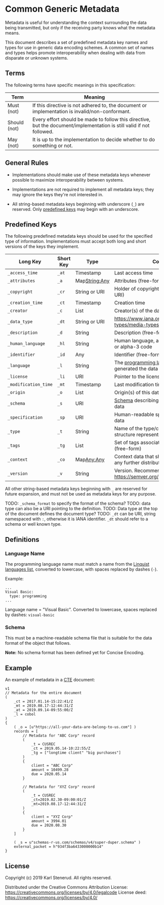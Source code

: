 Common Generic Metadata
=======================

Metadata is useful for understanding the context surrounding the data being transmitted, but only if the receiving party knows what the metadata means.

This document describes a set of predefined metadata key names and types for use in generic data encoding schemes. A common set of names and types helps promote interoperability when dealing with data from disparate or unknown systems.



Terms
-----

The following terms have specific meanings in this specification:

| Term         | Meaning                                                                                                               |
| ------------ | --------------------------------------------------------------------------------------------------------------------- |
| Must (not)   | If this directive is not adhered to, the document or implementation is invalid/non-conformant.                        |
| Should (not) | Every effort should be made to follow this directive, but the document/implementation is still valid if not followed. |
| May (not)    | It is up to the implementation to decide whether to do something or not.                                              |



General Rules
-------------

 * Implementations should make use of these metadata keys whenever possible to maximize interoperability between systems.

 * Implementations are not required to implement all metadata keys; they may ignore the keys they're not interested in.

 * All string-based metadata keys beginning with underscore (`_`) are reserved. Only [predefined keys](#predefined-keys) may begin with an underscore.



Predefined Keys
---------------

The following predefined metadata keys should be used for the specified type of information. Implementations must accept both long and short versions of the keys they implement.

| Long Key                | Short Key | Type                | Contents                                                                |
| ----------------------- | --------- | ------------------- | ----------------------------------------------------------------------- |
| `_access_time`          | `_at`     | Timestamp           | Last access time                                                        |
| `_attributes`           | `_a`      | Map<String:Any>     | Attributes (free-form)                                                  |
| `_copyright`            | `_cr`     | String or URI       | Holder of copyright over data (Name or URI)                             |
| `_creation_time`        | `_ct`     | Timestamp           | Creation time                                                           |
| `_creator`              | `_c`      | List<String or URI> | Creator(s) of the data                                                  |
| `_data_type`            | `_dt`     | String or URI       | https://www.iana.org/assignments/media-types/media-types.xhtml          |
| `_description`          | `_d`      | String              | Description (free-form)                                                 |
| `_human_language`       | `_hl`     | String              | Human language, as an ISO 639 alpha-2 or alpha-3 code                   |
| `_identifier`           | `_id`     | Any                 | Identifier (free-form)                                                  |
| `_language`             | `_l`      | String              | The [programming language](#language-name) that generated the data      |
| `_license`              | `_li`     | URI                 | Pointer to the license for this data                                    |
| `_modification_time`    | `_mt`     | Timestamp           | Last modification time                                                  |
| `_origin`               | `_o`      | List<String or URI> | Origin(s) of this data                                                  |
| `_schema`               | `_s`      | URI                 | [Schema](#schema) describing how to interpret the data                  |
| `_specification`        | `_sp`     | URI                 | Human-readable specification about the data                             |
| `_type`                 | `_t`      | String              | Name of the type/class/struct that this structure represents            |
| `_tags`                 | `_tg`     | List<String>        | Set of tags associated with this data (free-form)                       |
| `_context`              | `_co`     | Map<Any:Any>        | Context data that should be propagated to any further distributed calls |
| `_version`              | `_v`      | String              | Version. Recommended to use https://semver.org/                         |

All other string-based metadata keys beginning with `_` are reserved for future expansion, and must not be used as metadata keys for any purpose.

TODO: `_schema_format` to specify the format of the schema?
TODO: data type can also be a URI pointing to the definition.
TODO: Data type at the top of the document defines the document type?
TODO: `_dt` can be URI, string namespaced with `:`, otherwise it is IANA identifier. `_dt` should refer to a schema or well known type.


Definitions
-----------


### Language Name

The programming language name must match a name from the [Linquist languages list](https://github.com/github/linguist/blob/master/lib/linguist/languages.yml), converted to lowercase, with spaces replaced by dashes (`-`).

Example:

    ...
    Visual Basic:
      type: programming
    ...

Language name = "Visual Basic". Converted to lowercase, spaces replaced by dashes: `visual-basic`


### Schema

This must be a machine-readable schema file that is suitable for the data format of the object that follows.

**Note:** No schema format has been defined yet for Concise Encoding.



Example
-------

An example of metadata in a [CTE](cte-specification.md) document:

    v1
    // Metadata for the entire document
    (
        _ct = 2017.01.14-15:22:41/Z
        _mt = 2019.08.17-12:44:31/Z
        _at = 2019.09.14-09:55:00/Z
        _l = cobol
    )
    {
        ( _o = [u"https://all-your-data-are-belong-to-us.com"] )
        records = [
            // Metadata for "ABC Corp" record
            (
                _t = CUSREC
                _ct = 2019.05.14-10:22:55/Z
                _tg = ["longtime client" "big purchases"]
            )
            {
                client = "ABC Corp"
                amount = 10499.28
                due = 2020.05.14
            }

            // Metadata for "XYZ Corp" record
            (
                _t = CUSREC
                _ct=2019.02.30-09:00:01/Z
                _mt=2019.08.17-12:44:31/Z
            )
            {
                client = "XYZ Corp"
                amount = 3994.01
                due = 2020.08.30
            }
        ]

        ( _s = u"schemas-r-us.com/schemas/v4/super-duper.schema" )
        external_packet = h"934f3ba6433000000b14"
    }



License
-------

Copyright (c) 2019 Karl Stenerud. All rights reserved.

Distributed under the Creative Commons Attribution License: https://creativecommons.org/licenses/by/4.0/legalcode
License deed: https://creativecommons.org/licenses/by/4.0/
